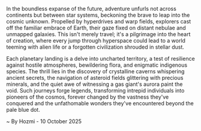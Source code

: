 
In the boundless expanse of the future, adventure unfurls not across continents but between star systems, beckoning the brave to leap into the cosmic unknown. Propelled by hyperdrives and warp fields, explorers cast off the familiar embrace of Earth, their gaze fixed on distant nebulae and unmapped galaxies. This isn't merely travel; it's a pilgrimage into the heart of creation, where every jump through hyperspace could lead to a world teeming with alien life or a forgotten civilization shrouded in stellar dust.

Each planetary landing is a delve into uncharted territory, a test of resilience against hostile atmospheres, bewildering flora, and enigmatic indigenous species. The thrill lies in the discovery of crystalline caverns whispering ancient secrets, the navigation of asteroid fields glittering with precious minerals, and the quiet awe of witnessing a gas giant's aurora paint the void. Such journeys forge legends, transforming intrepid individuals into pioneers of the cosmos, forever changed by the vastness they've conquered and the unfathomable wonders they've encountered beyond the pale blue dot.

~ By Hozmi - 10 October 2025
